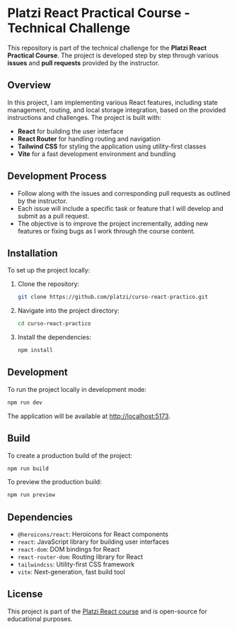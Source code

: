 # Platzi React Practical Course - Technical Challenge

This repository is part of the technical challenge for the **Platzi React Practical Course**. The project is developed step by step through various **issues** and **pull requests** provided by the instructor.

## Overview

In this project, I am implementing various React features, including state management, routing, and local storage integration, based on the provided instructions and challenges. The project is built with:

- **React** for building the user interface
- **React Router** for handling routing and navigation
- **Tailwind CSS** for styling the application using utility-first classes
- **Vite** for a fast development environment and bundling

## Development Process

- Follow along with the issues and corresponding pull requests as outlined by the instructor.
- Each issue will include a specific task or feature that I will develop and submit as a pull request.
- The objective is to improve the project incrementally, adding new features or fixing bugs as I work through the course content.

## Installation

To set up the project locally:

1. Clone the repository:

   ```bash
   git clone https://github.com/platzi/curso-react-practico.git
   ```

2. Navigate into the project directory:

   ```bash
   cd curso-react-practico
   ```

3. Install the dependencies:
   ```bash
   npm install
   ```

## Development

To run the project locally in development mode:

```bash
npm run dev
```

The application will be available at [http://localhost:5173](http://localhost:5173).

## Build

To create a production build of the project:

```bash
npm run build
```

To preview the production build:

```bash
npm run preview
```

## Dependencies

- `@heroicons/react`: Heroicons for React components
- `react`: JavaScript library for building user interfaces
- `react-dom`: DOM bindings for React
- `react-router-dom`: Routing library for React
- `tailwindcss`: Utility-first CSS framework
- `vite`: Next-generation, fast build tool

## License

This project is part of the [Platzi React course](https://github.com/platzi/curso-react-practico) and is open-source for educational purposes.
